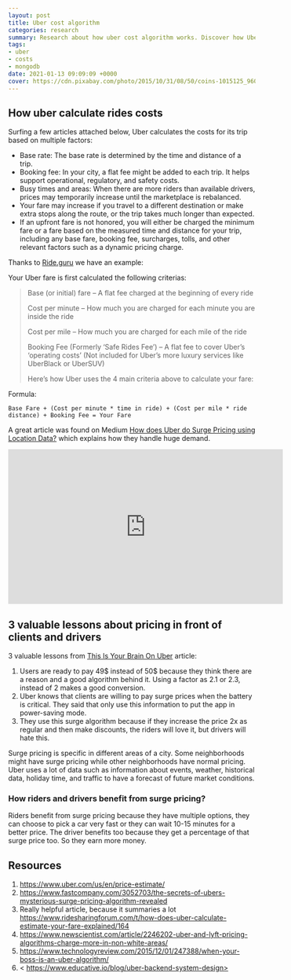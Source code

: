 ```yaml
---
layout: post
title: Uber cost algorithm
categories: research
summary: Research about how uber cost algorithm works. Discover how Uber surge pricing and benefits from hight traffic.
tags:
- uber
- costs
- mongodb
date: 2021-01-13 09:09:09 +0000
cover: https://cdn.pixabay.com/photo/2015/10/31/08/50/coins-1015125_960_720.jpg
---
```

## How uber calculate rides costs
Surfing a few articles attached below, Uber calculates the costs for its trip based on multiple factors:
- Base rate: The base rate is determined by the time and distance of a trip.
- Booking fee: In your city, a flat fee might be added to each trip. It helps support operational, regulatory, and safety costs.
- Busy times and areas: When there are more riders than available drivers, prices may temporarily increase until the marketplace is rebalanced.
- Your fare may increase if you travel to a different destination or make extra stops along the route, or the trip takes much longer than expected.
- If an upfront fare is not honored, you will either be charged the minimum fare or a fare based on the measured time and distance for your trip, including any base fare, booking fee, surcharges, tolls, and other relevant factors such as a dynamic pricing charge.

Thanks to [Ride.guru](https://ride.guru/content/newsroom/how-is-my-uber-fare-calculated) we have an example:

Your Uber fare is first calculated the following criterias:
> Base (or initial) fare – A flat fee charged at the beginning of every ride
>
> Cost per minute – How much you are charged for each minute you are inside the ride
>
> Cost per mile – How much you are charged for each mile of the ride
>
> Booking Fee (Formerly ‘Safe Rides Fee’) – A flat fee to cover Uber’s ‘operating costs’ (Not included for Uber’s more luxury services like UberBlack or UberSUV)
>
> Here’s how Uber uses the 4 main criteria above to calculate your fare:

Formula:

```
Base Fare + (Cost per minute * time in ride) + (Cost per mile * ride distance) + Booking Fee = Your Fare
```

A great article was found on Medium [How does Uber do Surge Pricing using Location Data?](https://medium.com/locale-ai/how-does-uber-do-price-surge-using-location-data-cfee03415022) which explains how they handle huge demand.

<iframe width="560" height="315" src="https://www.youtube.com/embed/6JZ6yjJprok" frameborder="0" allow="accelerometer; autoplay; clipboard-write; encrypted-media; gyroscope; picture-in-picture" allowfullscreen></iframe>

## 3 valuable lessons about pricing in front of clients and drivers
3 valuable lessons from [This Is Your Brain On Uber](https://www.npr.org/2016/05/17/478266839/this-is-your-brain-on-uber?t=1610542419609) article:

1. Users are ready to pay 49$ instead of 50$ because they think there are a reason and a good algorithm behind it. Using a factor as 2.1 or 2.3, instead of 2 makes a good conversion.
2. Uber knows that clients are willing to pay surge prices when the battery is critical. They said that only use this information to put the app in power-saving mode.
3. They use this surge algorithm because if they increase the price 2x as regular and then make discounts, the riders will love it, but drivers will hate this.

Surge pricing is specific in different areas of a city. Some neighborhoods might have surge pricing while other neighborhoods have normal pricing. Uber uses a lot of data such as information about events, weather, historical data, holiday time, and traffic to have a forecast of future market conditions.

### How riders and drivers benefit from surge pricing?

Riders benefit from surge pricing because they have multiple options, they can choose to pick a car very fast or they can wait 10-15 minutes for a better price.
The driver benefits too because they get a percentage of that surge price too. So they earn more money.

## Resources
1. <https://www.uber.com/us/en/price-estimate/>
2. <https://www.fastcompany.com/3052703/the-secrets-of-ubers-mysterious-surge-pricing-algorithm-revealed>
3. Really helpful article, because it summaries a lot <https://www.ridesharingforum.com/t/how-does-uber-calculate-estimate-your-fare-explained/164>
4. <https://www.newscientist.com/article/2246202-uber-and-lyft-pricing-algorithms-charge-more-in-non-white-areas/>
5. <https://www.technologyreview.com/2015/12/01/247388/when-your-boss-is-an-uber-algorithm/>
6. < https://www.educative.io/blog/uber-backend-system-design>
